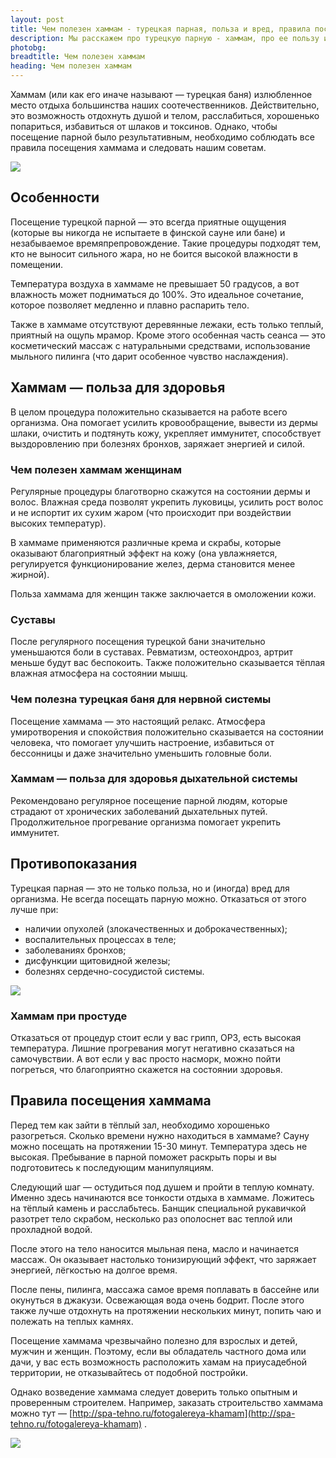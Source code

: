```yaml
---
layout: post
title: Чем полезен хаммам - турецкая парная, польза и вред, правила посещения
description: Мы расскажем про турецкую парную - хаммам, про ее пользу и вред для здоровья и правила посещения
photobg: 
breadtitle: Чем полезен хаммам
heading: Чем полезен хаммам
---
```


Хаммам (или как его иначе называют — турецкая баня) излюбленное место отдыха большинства наших соотечественников. Действительно, это возможность отдохнуть душой и телом, расслабиться, хорошенько попариться, избавиться от шлаков и токсинов. Однако, чтобы посещение парной было результативным, необходимо соблюдать все правила посещения хаммама и следовать нашим советам.

![](https://pochitai.club/images/hamam.jpg)

## Особенности

Посещение турецкой парной — это всегда приятные ощущения (которые вы никогда не испытаете в финской сауне или бане) и незабываемое времяпрепровождение. Такие процедуры подходят тем, кто не выносит сильного жара, но не боится высокой влажности в помещении.

Температура воздуха в хаммаме не превышает 50 градусов, а вот влажность может подниматься до 100%. Это идеальное сочетание, которое позволяет медленно и плавно распарить тело.

Также в хаммаме отсутствуют деревянные лежаки, есть только теплый, приятный на ощупь мрамор. Кроме этого особенная часть сеанса — это косметический массаж с натуральными средствами, использование мыльного пилинга (что дарит особенное чувство наслаждения).

## Хаммам — польза для здоровья

В целом процедура положительно сказывается на работе всего организма. Она помогает усилить кровообращение, вывести из дермы шлаки, очистить и подтянуть кожу, укрепляет иммунитет, способствует выздоровлению при болезнях бронхов, заряжает энергией и силой.

### Чем полезен хаммам женщинам

Регулярные процедуры благотворно скажутся на состоянии дермы и волос. Влажная среда позволят укрепить луковицы, усилить рост волос и не испортит их сухим жаром (что происходит при воздействии высоких температур).

В хаммаме применяются различные крема и скрабы, которые оказывают благоприятный эффект на кожу (она увлажняется, регулируется функционирование желез, дерма становится менее жирной).

Польза хаммама для женщин также заключается в омоложении кожи.

### Суставы

После регулярного посещения турецкой бани значительно уменьшаются боли в суставах. Ревматизм, остеохондроз, артрит меньше будут вас беспокоить. Также положительно сказывается тёплая влажная атмосфера на состоянии мышц.

### Чем полезна турецкая баня для нервной системы

Посещение хаммама — это настоящий релакс. Атмосфера умиротворения и спокойствия положительно сказывается на состоянии человека, что помогает улучшить настроение, избавиться от бессонницы и даже значительно уменьшить головные боли.

### Хаммам — польза для здоровья дыхательной системы

Рекомендовано регулярное посещение парной людям, которые страдают от хронических заболеваний дыхательных путей. Продолжительное прогревание организма помогает укрепить иммунитет.

## Противопоказания

Турецкая парная — это не только польза, но и (иногда) вред для организма. Не всегда посещать парную можно. Отказаться от этого лучше при:

* наличии опухолей (злокачественных и доброкачественных);
* воспалительных процессах в теле;
* заболеваниях бронхов;
* дисфункции щитовидной железы;
* болезнях сердечно-сосудистой системы.

![](https://pochitai.club/images/hamam-1.jpg)

### Хаммам при простуде

Отказаться от процедур стоит если у вас грипп, ОРЗ, есть высокая температура. Лишние прогревания могут негативно сказаться на самочувствии. А вот если у вас просто насморк, можно пойти погреться, что благоприятно скажется на состоянии здоровья.

## Правила посещения хаммама

Перед тем как зайти в тёплый зал, необходимо хорошенько разогреться. Сколько времени нужно находиться в хаммаме? Сауну можно посещать на протяжении 15-30 минут. Температура здесь не высокая. Пребывание в парной поможет раскрыть поры и вы подготовитесь к последующим манипуляциям.

Следующий шаг — остудиться под душем и пройти в теплую комнату. Именно здесь начинаются все тонкости отдыха в хаммаме. Ложитесь на тёплый камень и расслабьтесь. Банщик специальной рукавичкой разотрет тело скрабом, несколько раз ополоснет вас теплой или прохладной водой.

После этого на тело наносится мыльная пена, масло и начинается массаж. Он оказывает настолько тонизирующий эффект, что заряжает энергией, лёгкостью на долгое время.

После пены, пилинга, массажа самое время поплавать в бассейне или окунуться в джакузи. Освежающая вода очень бодрит. После этого также лучше отдохнуть на протяжении нескольких минут, попить чаю и полежать на теплых камнях.

Посещение хаммама чрезвычайно полезно для взрослых и детей, мужчин и женщин. Поэтому, если вы обладатель частного дома или дачи, у вас есть возможность расположить хамам на приусадебной территории, не отказывайтесь от подобной постройки. 

Однако возведение хаммама следует доверить только опытным и проверенным строителем. Например, заказать строительство хаммама можно тут — [http://spa-tehno.ru/fotogalereya-khamam](http://spa-tehno.ru/fotogalereya-khamam) .

![](https://pochitai.club/images/hamam-2.jpg)
